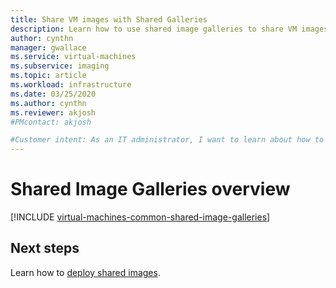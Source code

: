 ```yaml
---
title: Share VM images with Shared Galleries 
description: Learn how to use shared image galleries to share VM images across your organization.
author: cynthn
manager: gwallace
ms.service: virtual-machines
ms.subservice: imaging
ms.topic: article
ms.workload: infrastructure
ms.date: 03/25/2020
ms.author: cynthn
ms.reviewer: akjosh
#PMcontact: akjosh

#Customer intent: As an IT administrator, I want to learn about how to create shared VM images to minimize the number of post-deployment configuration tasks.
---
```

# Shared Image Galleries overview

[!INCLUDE [virtual-machines-common-shared-image-galleries](../../../includes/virtual-machines-common-shared-image-galleries.md)]


## Next steps

Learn how to [deploy shared images](shared-images.md).
